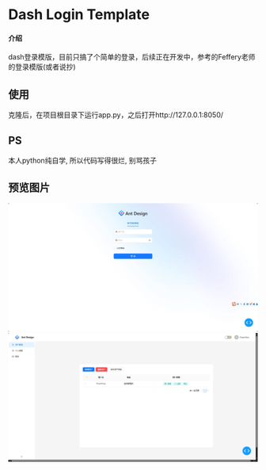 # Dash Login Template

#### 介绍
dash登录模版，目前只搞了个简单的登录，后续正在开发中，参考的Feffery老师的登录模版(或者说抄)


## 使用
克隆后，在项目根目录下运行app.py，之后打开http://127.0.0.1:8050/


## PS
本人python纯自学, 所以代码写得很烂, 别骂孩子


## 预览图片
![输入图片说明](demo_picture/Dingtalk_20240814101238.jpg)
![输入图片说明](demo_picture/Dingtalk_20240814101557.jpg)
